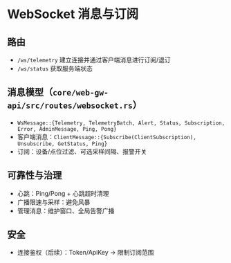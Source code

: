 # WebSocket 消息与订阅

## 路由

- `/ws/telemetry` 建立连接并通过客户端消息进行订阅/退订
- `/ws/status` 获取服务端状态

## 消息模型（`core/web-gw-api/src/routes/websocket.rs`）

- `WsMessage::{Telemetry, TelemetryBatch, Alert, Status, Subscription, Error, AdminMessage, Ping, Pong}`
- 客户端消息：`ClientMessage::{Subscribe(ClientSubscription), Unsubscribe, GetStatus, Ping}`
- 订阅：设备/点位过滤、可选采样间隔、报警开关

## 可靠性与治理

- 心跳：Ping/Pong + 心跳超时清理
- 广播限速与采样：避免风暴
- 管理消息：维护窗口、全局告警广播

## 安全

- 连接鉴权（后续）：Token/ApiKey -> 限制订阅范围
